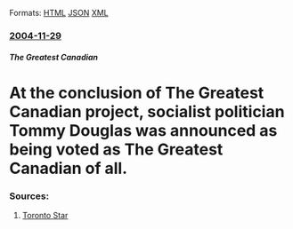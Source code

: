 
Formats: [HTML](/news/2004/11/29/at-the-conclusion-of-the-greatest-canadian-project-socialist-politician-tommy-douglas-was-announced-as-being-voted-as-the-greatest-canadia.html)  [JSON](/news/2004/11/29/at-the-conclusion-of-the-greatest-canadian-project-socialist-politician-tommy-douglas-was-announced-as-being-voted-as-the-greatest-canadia.json)  [XML](/news/2004/11/29/at-the-conclusion-of-the-greatest-canadian-project-socialist-politician-tommy-douglas-was-announced-as-being-voted-as-the-greatest-canadia.xml)  

### [2004-11-29](/news/2004/11/29/index.md)

##### The Greatest Canadian
#  At the conclusion of The Greatest Canadian project, socialist politician Tommy Douglas was announced as being voted as The Greatest Canadian of all. 




### Sources:

1. [Toronto Star](https://www.thestar.com/NASApp/cs/ContentServer?pagename=thestar/Layout/Article_Type1&c=Article&cid=1101768608261&call_pageid=968332188492&col=968705899037&DPL=IvsNDS/7ChAX&tacodalogin=yes)
